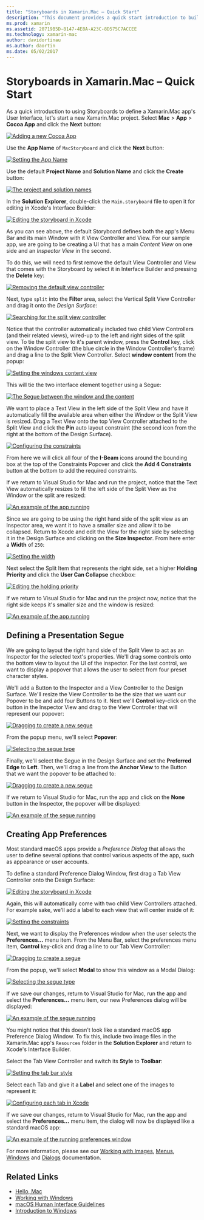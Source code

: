 ```yaml
---
title: "Storyboards in Xamarin.Mac – Quick Start"
description: "This document provides a quick start introduction to building macOS user interfaces with storyboards in Xamarin.Mac. It describes how to create a segue and create a preferences window."
ms.prod: xamarin
ms.assetid: 20719B5D-8147-4E8A-A23C-8D575C7ACCEE
ms.technology: xamarin-mac
author: davidortinau
ms.author: daortin
ms.date: 05/02/2017
---
```


# Storyboards in Xamarin.Mac – Quick Start

As a quick introduction to using Storyboards to define a Xamarin.Mac app's User Interface, let's start a new Xamarin.Mac project. Select **Mac** > **App** > **Cocoa App** and click the **Next** button:

[![](quickstart-images/qs01.png "Adding a new Cocoa App")](quickstart-images/qs01.png#lightbox)

Use the **App Name** of `MacStoryboard` and click the **Next** button:

[![](quickstart-images/qs02.png "Setting the App Name")](quickstart-images/qs02.png#lightbox)

Use the default **Project Name** and **Solution Name** and click the **Create** button:

[![](quickstart-images/qs03.png "The project and solution names")](quickstart-images/qs03.png#lightbox)

In the **Solution Explorer**, double-click the `Main.storyboard` file to open it for editing in Xcode's Interface Builder:

[![](quickstart-images/qs04.png "Editing the storyboard in Xcode")](quickstart-images/qs04.png#lightbox)

As you can see above, the default Storyboard defines both the app's Menu Bar and its main Window with it View Controller and View. For our sample app, we are going to be creating a UI that has a main _Content View_ on one side and an _Inspector View_ in the second.

To do this, we will need to first remove the default View Controller and View that comes with the Storyboard by select it in Interface Builder and pressing the **Delete** key:

[![](quickstart-images/qs05.png "Removing the default view controller")](quickstart-images/qs05.png#lightbox)

Next, type `split` into the **Filter** area, select the Vertical Split View Controller and drag it onto the _Design Surface_:

[![](quickstart-images/qs06.png "Searching for the split view controller")](quickstart-images/qs06.png#lightbox)

Notice that the controller automatically included two child View Controllers (and their related views), wired-up to the left and right sides of the split view. To tie the split view to it's parent window, press the **Control** key, click on the Window Controller (the blue circle in the Window Controller's frame) and drag a line to the Split View Controller. Select **window content** from the popup:

[![](quickstart-images/qs07.png "Setting the windows content view")](quickstart-images/qs07.png#lightbox)

This will tie the two interface element together using a Segue:

[![](quickstart-images/qs08.png "The Segue between the window and the content")](quickstart-images/qs08.png#lightbox)

We want to place a Text View in the left side of the Split View and have it automatically fill the available area when either the Window or the Split View is resized. Drag a Text View onto the top View Controller attached to the Split View and click the **Pin** auto layout constraint (the second icon from the right at the bottom of the Design Surface).

[![](quickstart-images/qs09.png "Configuring the constraints")](quickstart-images/qs09.png#lightbox)

From here we will click all four of the **I-Beam** icons around the bounding box at the top of the Constraints Popover and click the **Add 4 Constraints** button at the bottom to add the required constraints.

If we return to Visual Studio for Mac and run the project, notice that the Text View automatically resizes to fill the left side of the Split View as the Window or the split are resized:

[![](quickstart-images/qs10.png "An example of the app running")](quickstart-images/qs10.png#lightbox)

Since we are going to be using the right hand side of the split view as an Inspector area, we want it to have a smaller size and allow it to be collapsed. Return to Xcode and edit the View for the right side by selecting it in the Design Surface and clicking on the **Size Inspector**. From here enter a **Width** of `250`:

[![](quickstart-images/qs11.png "Setting the width")](quickstart-images/qs11.png#lightbox)

Next select the Split Item that represents the right side, set a higher **Holding Priority** and click the **User Can Collapse** checkbox:

[![](quickstart-images/qs12.png "Editing the holding priority")](quickstart-images/qs12.png#lightbox)

If we return to Visual Studio for Mac and run the project now, notice that the right side keeps it's smaller size and the window is resized:

[![](quickstart-images/qs13.png "An example of the app running")](quickstart-images/qs13.png#lightbox)

<a name="Defining-a-Presentation-Segue" />

## Defining a Presentation Segue

We are going to layout the right hand side of the Split View to act as an Inspector for the selected text's properties. We'll drag some controls onto the bottom view to layout the UI of the inspector. For the last control, we want to display a popover that allows the user to select from four preset character styles.

We'll add a Button to the Inspector and a View Controller to the Design Surface. We'll resize the View Controller to be the size that we want our Popover to be and add four Buttons to it. Next we'll **Control** key-click on the button in the Inspector View and drag to the View Controller that will represent our popover:

[![](quickstart-images/qs14.png "Dragging to create a new segue")](quickstart-images/qs14.png#lightbox)

From the popup menu, we'll select **Popover**: 

[![](quickstart-images/qs15.png "Selecting the segue type")](quickstart-images/qs15.png#lightbox)

Finally, we'll select the Segue in the Design Surface and set the **Preferred Edge** to **Left**. Then, we'll drag a line from the **Anchor View** to the Button that we want the popover to be attached to:

[![](quickstart-images/qs16.png "Dragging to create a new segue")](quickstart-images/qs16.png#lightbox)

If we return to Visual Studio for Mac, run the app and click on the **None** button in the Inspector, the popover will be displayed:

[![](quickstart-images/qs17.png "An example of the segue running")](quickstart-images/qs17.png#lightbox)

<a name="Creating-App-Preferences" />

## Creating App Preferences

Most standard macOS apps provide a _Preference Dialog_ that allows the user to define several options that control various aspects of the app, such as appearance or user accounts.

To define a standard Preference Dialog Window, first drag a Tab View Controller onto the Design Surface:

[![](quickstart-images/qs18.png "Editing the storyboard in Xcode")](quickstart-images/qs18.png#lightbox)

Again, this will automatically come with two child View Controllers attached. For example sake, we'll add a label to each view that will center inside of it:

[![](quickstart-images/qs19.png "Setting the constraints")](quickstart-images/qs19.png#lightbox)

Next, we want to display the Preferences window when the user selects the **Preferences...** menu item. From the Menu Bar, select the preferences menu item, **Control** key-click and drag a line to our Tab View Controller:

[![](quickstart-images/qs20.png "Dragging to create a segue")](quickstart-images/qs20.png#lightbox)

From the popup, we'll select **Modal** to show this window as a Modal Dialog:

[![](quickstart-images/qs21.png "Selecting the segue type")](quickstart-images/qs21.png#lightbox)

If we save our changes, return to Visual Studio for Mac, run the app and select the **Preferences...** menu item, our new Preferences dialog will be displayed:

[![](quickstart-images/qs22.png "An example of the segue running")](quickstart-images/qs22.png#lightbox)

You might notice that this doesn't look like a standard macOS app Preference Dialog Window. To fix this, include two image files in the Xamarin.Mac app's `Resources` folder in the **Solution Explorer** and return to Xcode's Interface Builder.

Select the Tab View Controller and switch its **Style** to **Toolbar**: 

[![](quickstart-images/qs23.png "Setting the tab bar style")](quickstart-images/qs23.png#lightbox)

Select each Tab and give it a **Label** and select one of the images to represent it:

[![](quickstart-images/qs24.png "Configuring each tab in Xcode")](quickstart-images/qs24.png#lightbox)

If we save our changes, return to Visual Studio for Mac, run the app and select the **Preferences...** menu item, the dialog will now be displayed like a standard macOS app:

[![](quickstart-images/qs25.png "An example of the running preferences window")](quickstart-images/qs25.png#lightbox)

For more information, please see our [Working with Images](~/mac/app-fundamentals/image.md), [Menus](~/mac/user-interface/menu.md), [Windows](~/mac/user-interface/window.md) and [Dialogs](~/mac/user-interface/dialog.md) documentation.

## Related Links

- [Hello, Mac](~/mac/get-started/hello-mac.md)
- [Working with Windows](~/mac/user-interface/window.md)
- [macOS Human Interface Guidelines](https://developer.apple.com/design/human-interface-guidelines/macos/overview/themes/)
- [Introduction to Windows](https://developer.apple.com/library/mac/documentation/Cocoa/Conceptual/WinPanel/Introduction.html#//apple_ref/doc/uid/10000031-SW1)
